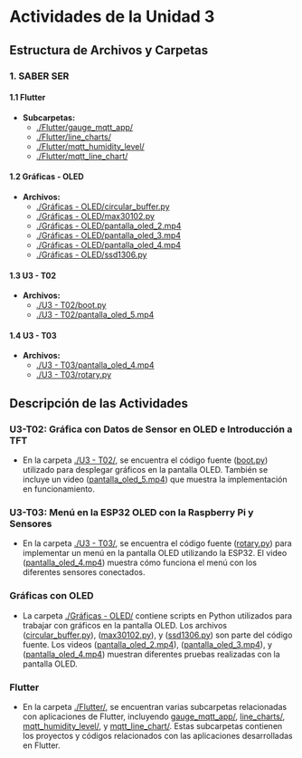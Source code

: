 # Actividades de la Unidad 3

## Estructura de Archivos y Carpetas

### 1. **SABER SER**

#### 1.1 **Flutter**
   - **Subcarpetas:**
     - [./Flutter/gauge_mqtt_app/](./Flutter/gauge_mqtt_app/)
     - [./Flutter/line_charts/](./Flutter/line_charts/)
     - [./Flutter/mqtt_humidity_level/](./Flutter/mqtt_humidity_level/)
     - [./Flutter/mqtt_line_chart/](./Flutter/mqtt_line_chart/)

#### 1.2 **Gráficas - OLED**
   - **Archivos:**
     - [./Gráficas - OLED/circular_buffer.py](./Gráficas%20-%20OLED/circular_buffer.py)
     - [./Gráficas - OLED/max30102.py](./Gráficas%20-%20OLED/max30102.py)
     - [./Gráficas - OLED/pantalla_oled_2.mp4](./Gráficas%20-%20OLED/pantalla_oled_2.mp4)
     - [./Gráficas - OLED/pantalla_oled_3.mp4](./Gráficas%20-%20OLED/pantalla_oled_3.mp4)
     - [./Gráficas - OLED/pantalla_oled_4.mp4](./Gráficas%20-%20OLED/pantalla_oled_4.mp4)
     - [./Gráficas - OLED/ssd1306.py](./Gráficas%20-%20OLED/ssd1306.py)

#### 1.3 **U3 - T02**
   - **Archivos:**
     - [./U3 - T02/boot.py](./U3%20-%20T02/boot.py)
     - [./U3 - T02/pantalla_oled_5.mp4](./U3%20-%20T02/pantalla_oled_5.mp4)

#### 1.4 **U3 - T03**
   - **Archivos:**
     - [./U3 - T03/pantalla_oled_4.mp4](./U3%20-%20T03/pantalla_oled_4.mp4)
     - [./U3 - T03/rotary.py](./U3%20-%20T03/rotary.py)

## Descripción de las Actividades

### U3-T02: Gráfica con Datos de Sensor en OLED e Introducción a TFT
- En la carpeta [./U3 - T02/](./U3%20-%20T02/), se encuentra el código fuente ([boot.py](./U3%20-%20T02/boot.py)) utilizado para desplegar gráficos en la pantalla OLED. También se incluye un video ([pantalla_oled_5.mp4](./U3%20-%20T02/pantalla_oled_5.mp4)) que muestra la implementación en funcionamiento.

### U3-T03: Menú en la ESP32 OLED con la Raspberry Pi y Sensores
- En la carpeta [./U3 - T03/](./U3%20-%20T03/), se encuentra el código fuente ([rotary.py](./U3%20-%20T03/rotary.py)) para implementar un menú en la pantalla OLED utilizando la ESP32. El video ([pantalla_oled_4.mp4](./U3%20-%20T03/pantalla_oled_4.mp4)) muestra cómo funciona el menú con los diferentes sensores conectados.

### Gráficas con OLED
- La carpeta [./Gráficas - OLED/](./Gráficas%20-%20OLED/) contiene scripts en Python utilizados para trabajar con gráficos en la pantalla OLED. Los archivos ([circular_buffer.py](./Gráficas%20-%20OLED/circular_buffer.py)), ([max30102.py](./Gráficas%20-%20OLED/max30102.py)), y ([ssd1306.py](./Gráficas%20-%20OLED/ssd1306.py)) son parte del código fuente. Los videos ([pantalla_oled_2.mp4](./Gráficas%20-%20OLED/pantalla_oled_2.mp4)), ([pantalla_oled_3.mp4](./Gráficas%20-%20OLED/pantalla_oled_3.mp4)), y ([pantalla_oled_4.mp4](./Gráficas%20-%20OLED/pantalla_oled_4.mp4)) muestran diferentes pruebas realizadas con la pantalla OLED.

### Flutter
- En la carpeta [./Flutter/](./Flutter/), se encuentran varias subcarpetas relacionadas con aplicaciones de Flutter, incluyendo [gauge_mqtt_app/](./Flutter/gauge_mqtt_app/), [line_charts/](./Flutter/line_charts/), [mqtt_humidity_level/](./Flutter/mqtt_humidity_level/), y [mqtt_line_chart/](./Flutter/mqtt_line_chart/). Estas subcarpetas contienen los proyectos y códigos relacionados con las aplicaciones desarrolladas en Flutter.
